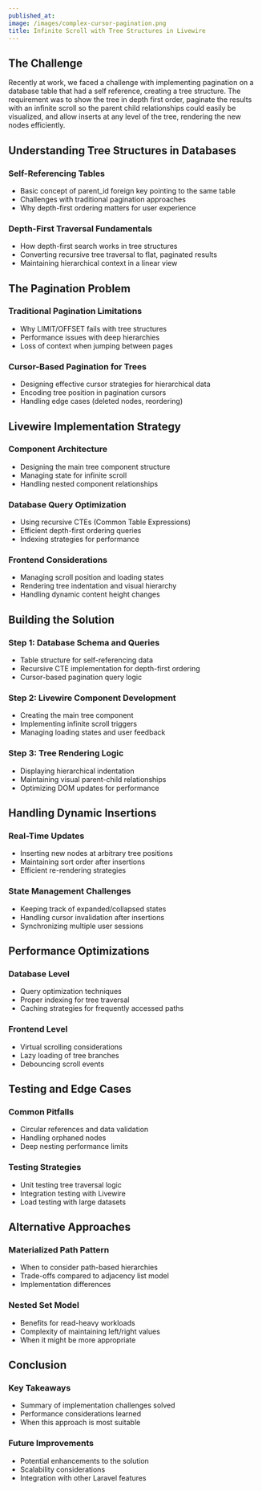 ```yaml
---
published_at:
image: /images/complex-cursor-pagination.png
title: Infinite Scroll with Tree Structures in Livewire
---
```


## The Challenge

Recently at work, we faced a challenge with implementing pagination on a database table that had a self reference,
creating a tree structure. The requirement was to show the tree in depth first order, paginate the results with
an infinite scroll so the parent child relationships could easily be visualized, and allow inserts at any level of
the tree, rendering the new nodes efficiently.

## Understanding Tree Structures in Databases

### Self-Referencing Tables

- Basic concept of parent_id foreign key pointing to the same table
- Challenges with traditional pagination approaches
- Why depth-first ordering matters for user experience

### Depth-First Traversal Fundamentals

- How depth-first search works in tree structures
- Converting recursive tree traversal to flat, paginated results
- Maintaining hierarchical context in a linear view

## The Pagination Problem

### Traditional Pagination Limitations

- Why LIMIT/OFFSET fails with tree structures
- Performance issues with deep hierarchies
- Loss of context when jumping between pages

### Cursor-Based Pagination for Trees

- Designing effective cursor strategies for hierarchical data
- Encoding tree position in pagination cursors
- Handling edge cases (deleted nodes, reordering)

## Livewire Implementation Strategy

### Component Architecture

- Designing the main tree component structure
- Managing state for infinite scroll
- Handling nested component relationships

### Database Query Optimization

- Using recursive CTEs (Common Table Expressions)
- Efficient depth-first ordering queries
- Indexing strategies for performance

### Frontend Considerations

- Managing scroll position and loading states
- Rendering tree indentation and visual hierarchy
- Handling dynamic content height changes

## Building the Solution

### Step 1: Database Schema and Queries

- Table structure for self-referencing data
- Recursive CTE implementation for depth-first ordering
- Cursor-based pagination query logic

### Step 2: Livewire Component Development

- Creating the main tree component
- Implementing infinite scroll triggers
- Managing loading states and user feedback

### Step 3: Tree Rendering Logic

- Displaying hierarchical indentation
- Maintaining visual parent-child relationships
- Optimizing DOM updates for performance

## Handling Dynamic Insertions

### Real-Time Updates

- Inserting new nodes at arbitrary tree positions
- Maintaining sort order after insertions
- Efficient re-rendering strategies

### State Management Challenges

- Keeping track of expanded/collapsed states
- Handling cursor invalidation after insertions
- Synchronizing multiple user sessions

## Performance Optimizations

### Database Level

- Query optimization techniques
- Proper indexing for tree traversal
- Caching strategies for frequently accessed paths

### Frontend Level

- Virtual scrolling considerations
- Lazy loading of tree branches
- Debouncing scroll events

## Testing and Edge Cases

### Common Pitfalls

- Circular references and data validation
- Handling orphaned nodes
- Deep nesting performance limits

### Testing Strategies

- Unit testing tree traversal logic
- Integration testing with Livewire
- Load testing with large datasets

## Alternative Approaches

### Materialized Path Pattern

- When to consider path-based hierarchies
- Trade-offs compared to adjacency list model
- Implementation differences

### Nested Set Model

- Benefits for read-heavy workloads
- Complexity of maintaining left/right values
- When it might be more appropriate

## Conclusion

### Key Takeaways

- Summary of implementation challenges solved
- Performance considerations learned
- When this approach is most suitable

### Future Improvements

- Potential enhancements to the solution
- Scalability considerations
- Integration with other Laravel features
